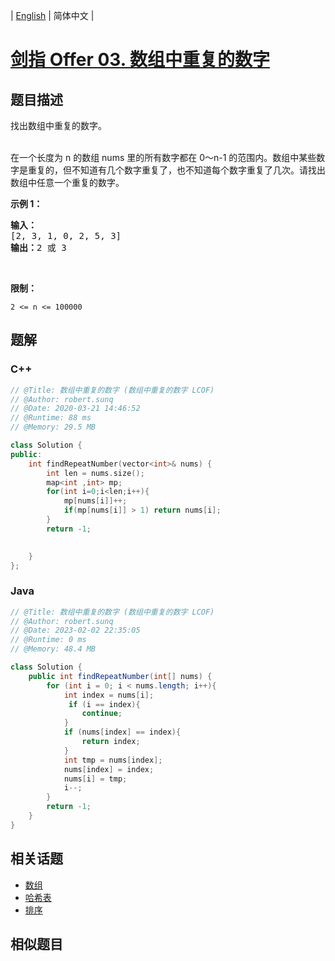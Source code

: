 
| [English](README_EN.md) | 简体中文 |

# [剑指 Offer 03. 数组中重复的数字](https://leetcode.cn//problems/shu-zu-zhong-zhong-fu-de-shu-zi-lcof/)

## 题目描述

<p>找出数组中重复的数字。</p>

<p><br>
在一个长度为 n 的数组 nums 里的所有数字都在 0～n-1 的范围内。数组中某些数字是重复的，但不知道有几个数字重复了，也不知道每个数字重复了几次。请找出数组中任意一个重复的数字。</p>

<p><strong>示例 1：</strong></p>

<pre><strong>输入：</strong>
[2, 3, 1, 0, 2, 5, 3]
<strong>输出：</strong>2 或 3 
</pre>

<p>&nbsp;</p>

<p><strong>限制：</strong></p>

<p><code>2 &lt;= n &lt;= 100000</code></p>


## 题解


### C++

```C++
// @Title: 数组中重复的数字 (数组中重复的数字 LCOF)
// @Author: robert.sunq
// @Date: 2020-03-21 14:46:52
// @Runtime: 88 ms
// @Memory: 29.5 MB

class Solution {
public:
    int findRepeatNumber(vector<int>& nums) {
        int len = nums.size();
        map<int ,int> mp;
        for(int i=0;i<len;i++){
            mp[nums[i]]++;
            if(mp[nums[i]] > 1) return nums[i];
        }
        return -1;
        

    }
};
```



### Java

```Java
// @Title: 数组中重复的数字 (数组中重复的数字 LCOF)
// @Author: robert.sunq
// @Date: 2023-02-02 22:35:05
// @Runtime: 0 ms
// @Memory: 48.4 MB

class Solution {
    public int findRepeatNumber(int[] nums) {
        for (int i = 0; i < nums.length; i++){
            int index = nums[i];
             if (i == index){
                continue;
            }
            if (nums[index] == index){
                return index;
            }
            int tmp = nums[index];
            nums[index] = index;
            nums[i] = tmp;
            i--;
        }
        return -1;
    }
}
```



## 相关话题

- [数组](https://leetcode.cn//tag/array)
- [哈希表](https://leetcode.cn//tag/hash-table)
- [排序](https://leetcode.cn//tag/sorting)

## 相似题目



